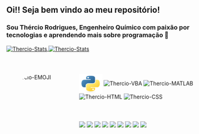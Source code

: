 
## Oi!! Seja bem vindo ao meu repositório! 
### <b>Sou Thércio Rodrigues, Engenheiro Químico com paixão por tecnologias e aprendendo mais sobre programação</b> 👋

<div style="display: inline_block"<br>
  <a href="https://www.linkedin.com/in/thercio-rodrigues/">
  <img align="center" alt="Thercio-Stats" height="180 width="180" src="https://github-readme-stats.vercel.app/api?username=thercior&show_icons=true&theme=radical">
  <img align="center" alt="Thercio-Stats" height="180 width="200" src="https://github-readme-stats.vercel.app/api/top-langs/?username=thercior&show_icons=true&theme=radical">
</div>

#

<div style="display: inline_block"><br>
  <a href="https://instagram.com/thercior">
  <img align="left" alt="Thercio-EMOJI" height="180" width="190" style="border-radius:100px;" src="https://dsm01pap005files.storage.live.com/y4mq5VcxhVunsolsz3ar99ZvZFomjISSHeI8xK0k7mIchNhmMi6U2fEqeOBCFq4W7WMLxXCAIUOk4IpafMMLmhEQXhxzOioMU1_S6M_jBiT58catr_bNlBR1-H7to9L9Key7GKYVlD4b0bxwe8u_wtPxhXmbpM7rhZWAxYQhwNnkPI5OIoSQUlxf7h9cCuBTwQ7Imx4xuzYbwYIbNzdmwpoCHJ-Gpe-FEXD0XcDhHOuslU?encodeFailures=1&width=639&height=559">
  </a>
 <img align="center" alt="Thercio-Python" height="50" width="60" src="https://raw.githubusercontent.com/devicons/devicon/master/icons/python/python-original.svg">
 <img align="center" alt="Thercio-VBA" height="50" width="60" src="https://cdn.icon-icons.com/icons2/2107/PNG/512/file_type_vba_icon_130097.png"> 
 <img align="center" alt="Thercio-MATLAB" height="50" width="60" src="https://cdn.jsdelivr.net/gh/devicons/devicon/icons/matlab/matlab-original.svg">
 <img align="center" alt="Thercio-HTML" height="50" width="60" src="https://cdn.jsdelivr.net/gh/devicons/devicon/icons/html5/html5-plain-wordmark.svg">
 <img align="center" alt="Thercio-CSS" height="50" width="60" src="https://cdn.jsdelivr.net/gh/devicons/devicon/icons/css3/css3-original.svg">

</div>

#

<div style="display: inline_block"><br> 
  <a href="https://api.whatsapp.com/send?phone=5588992540904" target="_blank"><img src="https://img.shields.io/badge/WhatsApp-25D366?style=for-the-badge&logo=whatsapp&logoColor=white"></a>
  <a href="https://t.me/ThercioR" target="_blank"><img src="https://img.shields.io/badge/Telegram-2CA5E0?style=for-the-badge&logo=telegram&logoColor=white"></a>
  <a href="https://twitter.com/thercior" target="_blank"><img src="https://img.shields.io/badge/Twitter-1DA1F2?style=for-the-badge&logo=twitter&logoColor=white"></a>
  <a href="https://instagram.com/thercior" target="_blank"><img src="https://img.shields.io/badge/Instagram-E4405F?style=for-the-badge&logo=instagram&logoColor=white"></a>
 <a href="https://discord.gg/ThercioR#7464" target="_blank"><img src="https://img.shields.io/badge/Discord-7289DA?style=for-the-badge&logo=discord&logoColor=white" target="_blank"></a> 
  <a href = "mailto:thercior@gmail.com"><img src="https://img.shields.io/badge/Gmail-D14836?style=for-the-badge&logo=gmail&logoColor=white" target="_blank"></a>
  <a href="https://www.linkedin.com/in/thercio-rodrigues/" target="_blank"><img src="https://img.shields.io/badge/-LinkedIn-%230077B5?style=for-the-badge&logo=linkedin&logoColor=white" target="_blank"></a>
  <a href="https://trello.com/u/therciorodrigues" target="_blank"><img src="https://img.shields.io/badge/Trello-0052CC?style=for-the-badge&logo=trello&logoColor=white"></a> 
  <a href="https://open.spotify.com/user/thercior" target="_blank"><img src="https://img.shields.io/badge/Spotify-1ED760?&style=for-the-badge&logo=spotify&logoColor=white" target="_blank"></a>
  
   	
</div>

<!--
**thercior/thercior** is a ✨ _special_ ✨ repository because its `README.md` (this file) appears on your GitHub profile.

  ![Anurag's GitHub stats](https://github-readme-stats.vercel.app/api?username=thercior)  ![Anurag's GitHub stats](https://github-readme-stats.vercel.app/api/top-langs/?username=thercior&theme=blue-green)
![Anurag's GitHub stats](https://github-readme-stats.vercel.app/api?username=thercior)  ![Anurag's GitHub stats](https://github-readme-stats.vercel.app/api/top-langs/?username=thercior&theme=blue-green)

[![Anurag's GitHub stats](https://github-readme-stats.vercel.app/api?username=thercior)](https://github.com/anuraghazra/github-readme-stats)
Here are some ideas to get you started:

- 🔭 I’m currently working on ...
- 🌱 I’m currently learning ...
- 👯 I’m looking to collaborate on ...
- 🤔 I’m looking for help with ...
- 💬 Ask me about ...
- 📫 How to reach me: ...
- 😄 Pronouns: ...
- ⚡ Fun fact: ...
-->
